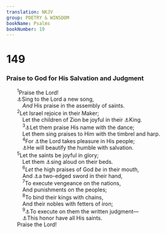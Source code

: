 ```yaml
---
translation: NKJV
group: POETRY & WINSDOM
bookName: Psalms 
bookNumber: 19
---
```


<div class="title"><h1>149</h1><h3>Praise to God for His Salvation and Judgment</h3></div>
<span class="verse thi_149_1">  <sup>1</sup>Praise the Lord!<br/>  <a data-toggle="tooltip" data-placement="bottom" title="Lev. 10:3; Eph. 2:17">⚓</a>Sing to the Lord a new song,<br/>   <i>And</i> His praise in the assembly of saints.<br/></span>
<span class="verse thi_149_2">  <sup>2</sup>Let Israel rejoice in their Maker;<br/>   Let the children of Zion be joyful in their <a data-toggle="tooltip" data-placement="bottom" title="Ps. 33:3">⚓</a>King.<br/></span>
<span class="verse thi_149_3">   <sup>3</sup><a data-toggle="tooltip" data-placement="bottom" title="Judg. 8:23; Zech. 9:9; Matt. 21:5">⚓</a>Let them praise His name with the dance;<br/>   Let them sing praises to Him with the timbrel and harp.<br/></span>
<span class="verse thi_149_4">   <sup>4</sup>For <a data-toggle="tooltip" data-placement="bottom" title="Ex. 15:20; Ps. 81:2">⚓</a>the Lord takes pleasure in His people;<br/>   <a data-toggle="tooltip" data-placement="bottom" title="Ps. 35:27">⚓</a>He will beautify the humble with salvation.<br/></span>
<span class="verse thi_149_5">  <sup>5</sup>Let the saints be joyful in glory;<br/>   Let them <a data-toggle="tooltip" data-placement="bottom" title="Ps. 132:16; Is. 61:3">⚓</a>sing aloud on their beds.<br/></span>
<span class="verse thi_149_6">   <sup>6</sup><i>Let</i> the high praises of God <i>be</i> in their mouth,<br/>   And <a data-toggle="tooltip" data-placement="bottom" title="Job 35:10">⚓</a>a two-edged sword in their hand,<br/></span>
<span class="verse thi_149_7">   <sup>7</sup>To execute vengeance on the nations,<br/>   And punishments on the peoples;<br/></span>
<span class="verse thi_149_8">   <sup>8</sup>To bind their kings with chains,<br/>   And their nobles with fetters of iron;<br/></span>
<span class="verse thi_149_9">   <sup>9</sup><a data-toggle="tooltip" data-placement="bottom" title="Heb. 4:12; Rev. 1:16">⚓</a>To execute on them the written judgment—<br/>   <a data-toggle="tooltip" data-placement="bottom" title="Deut. 7:1, 2; Ezek. 28:26">⚓</a>This honor have all His saints.<br/>  Praise the Lord!<br/></span>
